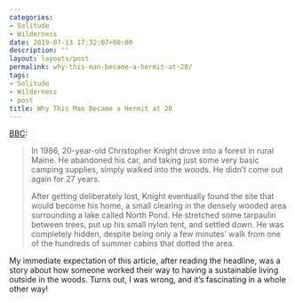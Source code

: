 ```yaml
---
categories:
- Solitude
- Wilderness
date: 2019-07-13 17:32:07+00:00
description: ''
layout: layouts/post
permalink: why-this-man-became-a-hermit-at-20/
tags:
- Solitude
- Wilderness
- post
title: Why This Man Became a Hermit at 20
---
```


<p><a href="https://www.bbc.co.uk/news/stories-48968502">BBC</a>:</p>
<blockquote><p>
  In 1986, 20-year-old Christopher Knight drove into a forest in rural Maine. He abandoned his car, and taking just some very basic camping supplies, simply walked into the woods. He didn&#8217;t come out again for 27 years.</p>
<p>  After getting deliberately lost, Knight eventually found the site that would become his home, a small clearing in the densely wooded area surrounding a lake called North Pond. He stretched some tarpaulin between trees, put up his small nylon tent, and settled down. He was completely hidden, despite being only a few minutes&#8217; walk from one of the hundreds of summer cabins that dotted the area.
</p></blockquote>
<p>My immediate expectation of this article, after reading the headline, was a story about how someone worked their way to having a sustainable living outside in the woods. Turns out, I was wrong, and it’s fascinating in a whole other way!</p>